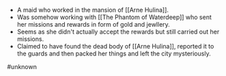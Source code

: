 - A maid who worked in the mansion of [[Arne Hulina]].
- Was somehow working with [[The Phantom of Waterdeep]] who sent her missions and rewards in form of gold and jewllery.
- Seems as she didn't actually accept the rewards but still carried out her missions.
- Claimed to have found the dead body of [[Arne Hulina]], reported it to the guards and then packed her things and left the city mysteriously.

#unknown 